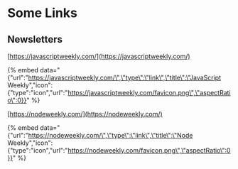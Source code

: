 # Some Links

## Newsletters

[https://javascriptweekly.com/](https://javascriptweekly.com/)

{% embed data="{\"url\":\"https://javascriptweekly.com/\",\"type\":\"link\",\"title\":\"JavaScript Weekly\",\"icon\":{\"type\":\"icon\",\"url\":\"https://javascriptweekly.com/favicon.png\",\"aspectRatio\":0}}" %}

[https://nodeweekly.com/](https://nodeweekly.com/)

{% embed data="{\"url\":\"https://nodeweekly.com/\",\"type\":\"link\",\"title\":\"Node Weekly\",\"icon\":{\"type\":\"icon\",\"url\":\"https://nodeweekly.com/favicon.png\",\"aspectRatio\":0}}" %}


